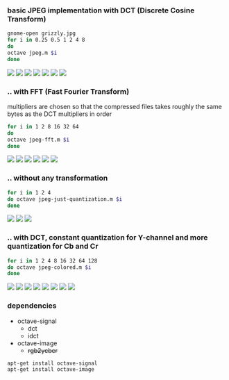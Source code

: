 ### basic JPEG implementation with DCT (Discrete Cosine Transform)
```sh
gnome-open grizzly.jpg
for i in 0.25 0.5 1 2 4 8
do
octave jpeg.m $i
done
```
![](grizzly.jpg)
![](grizzly_jpeg_0.25.jpg)
![](grizzly_jpeg_0.50.jpg)
![](grizzly_jpeg_1.00.jpg)
![](grizzly_jpeg_2.00.jpg)
![](grizzly_jpeg_4.00.jpg)
![](grizzly_jpeg_8.00.jpg)

### .. with FFT (Fast Fourier Transform)
multipliers are chosen so that the compressed files takes roughly the same bytes as the DCT multipliers in order
```sh
for i in 1 2 8 16 32 64
do
octave jpeg-fft.m $i
done
```
![](grizzly_jpeg_fft_1.00.jpg)
![](grizzly_jpeg_fft_2.00.jpg)
![](grizzly_jpeg_fft_8.00.jpg)
![](grizzly_jpeg_fft_16.00.jpg)
![](grizzly_jpeg_fft_32.00.jpg)
![](grizzly_jpeg_fft_64.00.jpg)

### .. without any transformation
```sh
for i in 1 2 4
do octave jpeg-just-quantization.m $i
done
```
![](grizzly_jpeg_just_quantization_1.00.jpg)
![](grizzly_jpeg_just_quantization_2.00.jpg)
![](grizzly_jpeg_just_quantization_4.00.jpg)

### .. with DCT, constant quantization for Y-channel and more quantization for Cb and Cr
```sh
for i in 1 2 4 8 16 32 64 128
do octave jpeg-colored.m $i
done
```
![](grizzly_jpeg_just_color_1.00.jpg)
![](grizzly_jpeg_just_color_2.00.jpg)
![](grizzly_jpeg_just_color_4.00.jpg)
![](grizzly_jpeg_just_color_8.00.jpg)
![](grizzly_jpeg_just_color_16.00.jpg)
![](grizzly_jpeg_just_color_32.00.jpg)
![](grizzly_jpeg_just_color_64.00.jpg)
![](grizzly_jpeg_just_color_128.00.jpg)

### dependencies
* octave-signal
  * dct
  * idct
* octave-image
  * ~~rgb2ycbcr~~
```sh
apt-get install octave-signal
apt-get install octave-image
```

